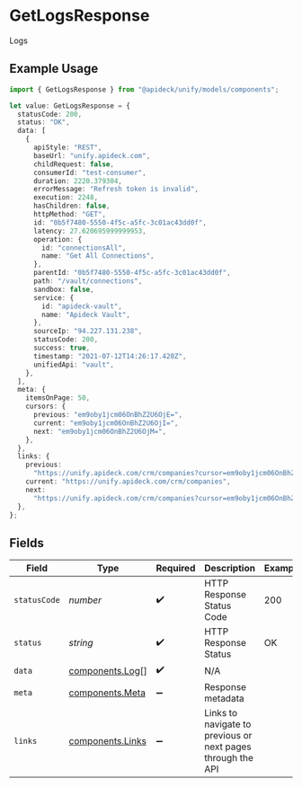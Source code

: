# GetLogsResponse

Logs

## Example Usage

```typescript
import { GetLogsResponse } from "@apideck/unify/models/components";

let value: GetLogsResponse = {
  statusCode: 200,
  status: "OK",
  data: [
    {
      apiStyle: "REST",
      baseUrl: "unify.apideck.com",
      childRequest: false,
      consumerId: "test-consumer",
      duration: 2220.379304,
      errorMessage: "Refresh token is invalid",
      execution: 2248,
      hasChildren: false,
      httpMethod: "GET",
      id: "0b5f7480-5550-4f5c-a5fc-3c01ac43dd0f",
      latency: 27.620695999999953,
      operation: {
        id: "connectionsAll",
        name: "Get All Connections",
      },
      parentId: "0b5f7480-5550-4f5c-a5fc-3c01ac43dd0f",
      path: "/vault/connections",
      sandbox: false,
      service: {
        id: "apideck-vault",
        name: "Apideck Vault",
      },
      sourceIp: "94.227.131.238",
      statusCode: 200,
      success: true,
      timestamp: "2021-07-12T14:26:17.420Z",
      unifiedApi: "vault",
    },
  ],
  meta: {
    itemsOnPage: 50,
    cursors: {
      previous: "em9oby1jcm06OnBhZ2U6OjE=",
      current: "em9oby1jcm06OnBhZ2U6OjI=",
      next: "em9oby1jcm06OnBhZ2U6OjM=",
    },
  },
  links: {
    previous:
      "https://unify.apideck.com/crm/companies?cursor=em9oby1jcm06OnBhZ2U6OjE%3D",
    current: "https://unify.apideck.com/crm/companies",
    next:
      "https://unify.apideck.com/crm/companies?cursor=em9oby1jcm06OnBhZ2U6OjM",
  },
};
```

## Fields

| Field                                                       | Type                                                        | Required                                                    | Description                                                 | Example                                                     |
| ----------------------------------------------------------- | ----------------------------------------------------------- | ----------------------------------------------------------- | ----------------------------------------------------------- | ----------------------------------------------------------- |
| `statusCode`                                                | *number*                                                    | :heavy_check_mark:                                          | HTTP Response Status Code                                   | 200                                                         |
| `status`                                                    | *string*                                                    | :heavy_check_mark:                                          | HTTP Response Status                                        | OK                                                          |
| `data`                                                      | [components.Log](../../models/components/log.md)[]          | :heavy_check_mark:                                          | N/A                                                         |                                                             |
| `meta`                                                      | [components.Meta](../../models/components/meta.md)          | :heavy_minus_sign:                                          | Response metadata                                           |                                                             |
| `links`                                                     | [components.Links](../../models/components/links.md)        | :heavy_minus_sign:                                          | Links to navigate to previous or next pages through the API |                                                             |
